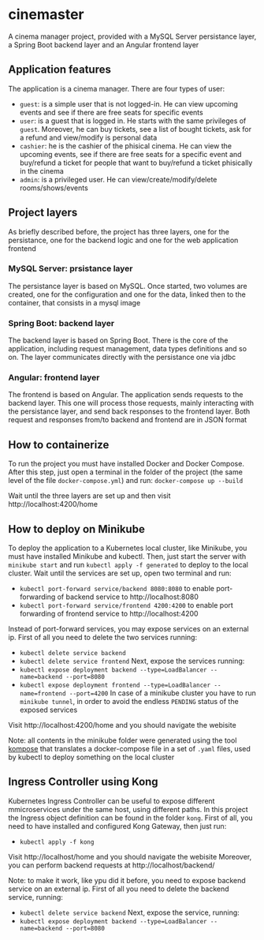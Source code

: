 # cinemaster
A cinema manager project, provided with a MySQL Server persistance layer, a Spring Boot backend layer and an Angular frontend layer

## Application features
The application is a cinema manager. There are four types of user:
- `guest`: is a simple user that is not logged-in. He can view upcoming events and see if there are free seats for specific events
- `user`: is a guest that is logged in. He starts with the same privileges of `guest`. Moreover, he can buy tickets, see a list of bought tickets, ask for a refund and view/modify is personal data
- `cashier`: he is the cashier of the phisical cinema. He can view the upcoming events, see if there are free seats for a specific event and buy/refund a ticket for people that want to buy/refund a ticket phisically in the cinema
- `admin`: is a privileged user. He can view/create/modify/delete rooms/shows/events

## Project layers
As briefly described before, the project has three layers, one for the persistance, one for the backend logic and one for the web application frontend

### MySQL Server: prsistance layer
The persistance layer is based on MySQL. Once started, two volumes are created, one for the configuration and one for the data, linked then to the container, that consists in a mysql image

### Spring Boot: backend layer
The backend layer is based on Spring Boot. There is the core of the application, including request management, data types definitions and so on. The layer communicates directly with the persistance one via jdbc

### Angular: frontend layer
The frontend is based on Angular. The application sends requests to the backend layer. This one will process those requests, mainly interacting with the persistance layer, and send back responses to the frontend layer. Both request and responses from/to backend and frontend are in JSON format

## How to containerize
To run the project you must have installed Docker and Docker Compose. After this step, just open a terminal in the folder of the project (the same level of the file `docker-compose.yml`) and run:
`docker-compose up --build`

Wait until the three layers are set up and then visit http://localhost:4200/home

## How to deploy on Minikube
To deploy the application to a Kubernetes local cluster, like Minikube, you must have installed Minikube and kubectl. Then, just start the server with `minikube start` and run `kubectl apply -f generated` to deploy to the local cluster. Wait until the services are set up, open two terminal and run:
- `kubectl port-forward service/backend 8080:8080` to enable port-forwarding of backend service to http://localhost:8080
- `kubectl port-forward service/frontend 4200:4200` to enable port forwarding of frontend service to http://localhost:4200

Instead of port-forward services, you may expose services on an external ip. First of all you need to delete the two services running:
- `kubectl delete service backend`
- `kubectl delete service frontend`
Next, expose the services running:
- `kubectl expose deployment backend --type=LoadBalancer --name=backend --port=8080`
- `kubectl expose deployment frontend --type=LoadBalancer --name=frontend --port=4200`
In case of a minikube cluster you have to run `minikube tunnel`, in order to avoid the endless `PENDING` status of the exposed services

Visit http://localhost:4200/home and you should navigate the webisite

Note: all contents in the minikube folder were generated using the tool [kompose](https://kubernetes.io/docs/tasks/configure-pod-container/translate-compose-kubernetes/) that translates a docker-compose file in a set of `.yaml` files, used by kubectl to deploy something on the local cluster

## Ingress Controller using Kong
Kubernetes Ingress Controller can be useful to expose different mmicroservices under the same host, using different paths. In this project the Ingress object definition can be found in the folder `kong`. First of all, you need to have installed and configured Kong Gateway, then just run:
- `kubectl apply -f kong`

Visit http://localhost/home and you should navigate the webisite
Moreover, you can perform backend requests at http://localhost/backend/

Note: to make it work, like ypu did it before, you need to expose backend service on an external ip. First of all you need to delete the backend service, running:
- `kubectl delete service backend`
Next, expose the service, running:
- `kubectl expose deployment backend --type=LoadBalancer --name=backend --port=8080`